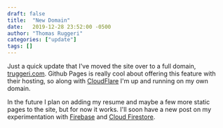 ```yaml
---
draft: false
title:  "New Domain"
date:   2019-12-28 23:52:00 -0500
author: "Thomas Ruggeri"
categories: ["update"]
tags: []
---
```


Just a quick update that I've moved the site over to a full domain, [truggeri.com](https://www.truggeri.com).
Github Pages is really cool about offering this feature with their hosting, so along with 
[CloudFlare](https://www.cloudflare.com) I'm up and running on my own domain.

In the future I plan on adding my resume and maybe a few more static pages to the site, but for now it works. I'll soon
have a new post on my experimentation with [Firebase](https://firebase.google.com/) and 
[Cloud Firestore](https://firebase.google.com/docs/firestore).
